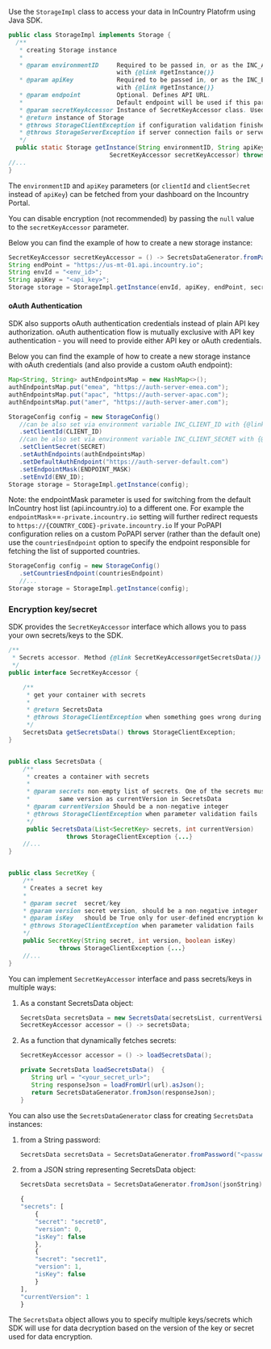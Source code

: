 Use the `StorageImpl` class to access your data in InCountry Platofrm using Java SDK.
```java
public class StorageImpl implements Storage {
  /**
   * creating Storage instance
   *
   * @param environmentID     Required to be passed in, or as the INC_API_KEY environment variable
                              with {@link #getInstance()}
   * @param apiKey            Required to be passed in, or as the INC_ENVIRONMENT_ID environment variable
                              with {@link #getInstance()}
   * @param endpoint          Optional. Defines API URL.
   *                          Default endpoint will be used if this parameter is null
   * @param secretKeyAccessor Instance of SecretKeyAccessor class. Used to fetch encryption secret
   * @return instance of Storage
   * @throws StorageClientException if configuration validation finishes with errors
   * @throws StorageServerException if server connection fails or server response error is returned
   */
  public static Storage getInstance(String environmentID, String apiKey, String endpoint,
                            SecretKeyAccessor secretKeyAccessor) throws StorageServerException {...}
//...
}
```

The `environmentID` and `apiKey` parameters (or `clientId` and `clientSecret` instead of `apiKey`) can be fetched from your dashboard on the Incountry Portal.

You can disable encryption (not recommended) by passing the `null` value to the `secretKeyAccessor` parameter.

Below you can find the example of how to create a new storage instance:
```java
SecretKeyAccessor secretKeyAccessor = () -> SecretsDataGenerator.fromPassword("<password>");
String endPoint = "https://us-mt-01.api.incountry.io";
String envId = "<env_id>";
String apiKey = "<api_key>";
Storage storage = StorageImpl.getInstance(envId, apiKey, endPoint, secretKeyAccessor);
```

#### oAuth Authentication

SDK also supports oAuth authentication credentials instead of plain API key authorization. oAuth authentication flow is mutually exclusive with API key authentication - you will need to provide either API key or oAuth credentials.

Below you can find the example of how to create a new storage instance with oAuth credentials (and also provide a custom oAuth endpoint):
```java
Map<String, String> authEndpointsMap = new HashMap<>();
authEndpointsMap.put("emea", "https://auth-server-emea.com");
authEndpointsMap.put("apac", "https://auth-server-apac.com");
authEndpointsMap.put("amer", "https://auth-server-amer.com");

StorageConfig config = new StorageConfig()
   //can be also set via environment variable INC_CLIENT_ID with {@link #getInstance()}
   .setClientId(CLIENT_ID)
   //can be also set via environment variable INC_CLIENT_SECRET with {@link #getInstance()}
   .setClientSecret(SECRET)
   .setAuthEndpoints(authEndpointsMap)
   .setDefaultAuthEndpoint("https://auth-server-default.com")
   .setEndpointMask(ENDPOINT_MASK)
   .setEnvId(ENV_ID);
Storage storage = StorageImpl.getInstance(config);
```

Note: the endpointMask parameter is used for switching from the default InCountry host list (api.incountry.io) to a different one. For example the `endpointMask`==`-private.incountry.io` setting will further redirect requests to `https://{COUNTRY_CODE}-private.incountry.io`
If your PoPAPI configuration relies on a custom PoPAPI server (rather than the default one) use the `countriesEndpoint` option to specify the endpoint responsible for fetching the list of supported countries.
```java
StorageConfig config = new StorageConfig()
   .setCountriesEndpoint(countriesEndpoint)
   //...
Storage storage = StorageImpl.getInstance(config);
```

### Encryption key/secret

SDK provides the `SecretKeyAccessor` interface which allows you to pass your own secrets/keys to the SDK.
```java
/**
 * Secrets accessor. Method {@link SecretKeyAccessor#getSecretsData()} is invoked on each encryption/decryption.
 */
public interface SecretKeyAccessor {

    /**
     * get your container with secrets
     *
     * @return SecretsData
     * @throws StorageClientException when something goes wrong during getting secrets
     */
    SecretsData getSecretsData() throws StorageClientException;
}


public class SecretsData {
    /**
     * creates a container with secrets
     *
     * @param secrets non-empty list of secrets. One of the secrets must have
     *        same version as currentVersion in SecretsData
     * @param currentVersion Should be a non-negative integer
     * @throws StorageClientException when parameter validation fails
     */
     public SecretsData(List<SecretKey> secrets, int currentVersion)
                throws StorageClientException {...}
    //...
}


public class SecretKey {
    /**
    * Creates a secret key
    *
    * @param secret  secret/key
    * @param version secret version, should be a non-negative integer
    * @param isKey   should be True only for user-defined encryption keys
    * @throws StorageClientException when parameter validation fails
    */
    public SecretKey(String secret, int version, boolean isKey)
              throws StorageClientException {...}
    //...
}
```

You can implement `SecretKeyAccessor` interface and pass secrets/keys in multiple ways:

1. As a constant SecretsData object:
    ```java
    SecretsData secretsData = new SecretsData(secretsList, currentVersion);
    SecretKeyAccessor accessor = () -> secretsData;
    ```

2. As a function that dynamically fetches secrets:
    ```java
    SecretKeyAccessor accessor = () -> loadSecretsData();

    private SecretsData loadSecretsData()  {
       String url = "<your_secret_url>";
       String responseJson = loadFromUrl(url).asJson();
       return SecretsDataGenerator.fromJson(responseJson);
    }
    ```

You can also use the `SecretsDataGenerator` class for creating `SecretsData` instances:

1. from a String password:
    ```java
    SecretsData secretsData = SecretsDataGenerator.fromPassword("<password>");
    ```

2. from a JSON string representing SecretsData object:
    ```java
    SecretsData secretsData = SecretsDataGenerator.fromJson(jsonString);
    ```

    ```javascript
    {
    "secrets": [
        {
        "secret": "secret0",
        "version": 0,
        "isKey": false
        },
        {
        "secret": "secret1",
        "version": 1,
        "isKey": false
        }
    ],
    "currentVersion": 1
    }
    ```

The `SecretsData` object allows you to specify multiple keys/secrets which SDK will use for data decryption based on the version of the key or secret used for data encryption.